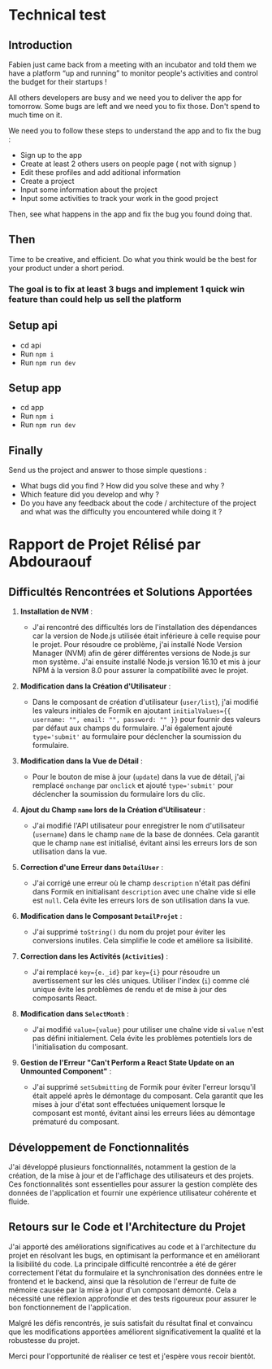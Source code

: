 # Technical test

## Introduction

Fabien just came back from a meeting with an incubator and told them we have a platform “up and running” to monitor people's activities and control the budget for their startups !

All others developers are busy and we need you to deliver the app for tomorrow.
Some bugs are left and we need you to fix those. Don't spend to much time on it.

We need you to follow these steps to understand the app and to fix the bug : 
 - Sign up to the app
 - Create at least 2 others users on people page ( not with signup ) 
 - Edit these profiles and add aditional information 
 - Create a project
 - Input some information about the project
 - Input some activities to track your work in the good project
  
Then, see what happens in the app and fix the bug you found doing that.

## Then
Time to be creative, and efficient. Do what you think would be the best for your product under a short period.

### The goal is to fix at least 3 bugs and implement 1 quick win feature than could help us sell the platform

## Setup api

- cd api
- Run `npm i`
- Run `npm run dev`

## Setup app

- cd app
- Run `npm i`
- Run `npm run dev`

## Finally

Send us the project and answer to those simple questions : 
- What bugs did you find ? How did you solve these and why ? 
- Which feature did you develop and why ? 
- Do you have any feedback about the code / architecture of the project and what was the difficulty you encountered while doing it ? 


# Rapport de Projet Rélisé par Abdouraouf

## Difficultés Rencontrées et Solutions Apportées

1. **Installation de NVM** :
   - J'ai rencontré des difficultés lors de l'installation des dépendances car la version de Node.js utilisée était inférieure à celle requise pour le projet. Pour résoudre ce problème, j'ai installé Node Version Manager (NVM) afin de gérer différentes versions de Node.js sur mon système. J'ai ensuite installé Node.js version 16.10 et mis à jour NPM à la version 8.0 pour assurer la compatibilité avec le projet.

2. **Modification dans la Création d'Utilisateur** :
   - Dans le composant de création d'utilisateur (`user/list`), j'ai modifié les valeurs initiales de Formik en ajoutant `initialValues={{ username: "", email: "", password: "" }}` pour fournir des valeurs par défaut aux champs du formulaire. J'ai également ajouté `type='submit'` au formulaire pour déclencher la soumission du formulaire.

3. **Modification dans la Vue de Détail** :
   - Pour le bouton de mise à jour (`update`) dans la vue de détail, j'ai remplacé `onchange` par `onclick` et ajouté `type='submit'` pour déclencher la soumission du formulaire lors du clic.

4. **Ajout du Champ `name` lors de la Création d'Utilisateur** :
   - J'ai modifié l'API utilisateur pour enregistrer le nom d'utilisateur (`username`) dans le champ `name` de la base de données. Cela garantit que le champ `name` est initialisé, évitant ainsi les erreurs lors de son utilisation dans la vue.

5. **Correction d'une Erreur dans `DetailUser`** :
   - J'ai corrigé une erreur où le champ `description` n'était pas défini dans Formik en initialisant `description` avec une chaîne vide si elle est `null`. Cela évite les erreurs lors de son utilisation dans la vue.

6. **Modification dans le Composant `DetailProjet`** :
   - J'ai supprimé `toString()` du nom du projet pour éviter les conversions inutiles. Cela simplifie le code et améliore sa lisibilité.

7. **Correction dans les Activités (`Activities`)** :
   - J'ai remplacé `key={e._id}` par `key={i}` pour résoudre un avertissement sur les clés uniques. Utiliser l'index (`i`) comme clé unique évite les problèmes de rendu et de mise à jour des composants React.

8. **Modification dans `SelectMonth`** :
   - J'ai modifié `value={value}` pour utiliser une chaîne vide si `value` n'est pas défini initialement. Cela évite les problèmes potentiels lors de l'initialisation du composant.

9. **Gestion de l'Erreur "Can't Perform a React State Update on an Unmounted Component"** :
   - J'ai supprimé `setSubmitting` de Formik pour éviter l'erreur lorsqu'il était appelé après le démontage du composant. Cela garantit que les mises à jour d'état sont effectuées uniquement lorsque le composant est monté, évitant ainsi les erreurs liées au démontage prématuré du composant.

## Développement de Fonctionnalités

J'ai développé plusieurs fonctionnalités, notamment la gestion de la création, de la mise à jour et de l'affichage des utilisateurs et des projets. Ces fonctionnalités sont essentielles pour assurer la gestion complète des données de l'application et fournir une expérience utilisateur cohérente et fluide.

## Retours sur le Code et l'Architecture du Projet

J'ai apporté des améliorations significatives au code et à l'architecture du projet en résolvant les bugs, en optimisant la performance et en améliorant la lisibilité du code. La principale difficulté rencontrée a été de gérer correctement l'état du formulaire et la synchronisation des données entre le frontend et le backend, ainsi que la résolution de l'erreur de fuite de mémoire causée par la mise à jour d'un composant démonté. Cela a nécessité une réflexion approfondie et des tests rigoureux pour assurer le bon fonctionnement de l'application.

Malgré les défis rencontrés, je suis satisfait du résultat final et convaincu que les modifications apportées améliorent significativement la qualité et la robustesse du projet.

Merci pour l'opportunité de réaliser ce test et j'espère vous recoir bientôt.